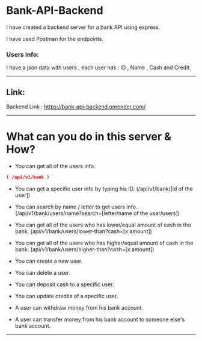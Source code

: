 # Bank-API-Backend

I have created a backend server for a bank API using express.

I have used Postman for the endpoints.

### Users info:

I have a json data with users , each user has : ID , Name , Cash and Credit.

---

## Link:

Backend Link : https://bank-api-backend.onrender.com/

---

# What can you do in this server & How?

- You can get all of the users info.

```json
( /api/v1/bank )
```

- You can get a specific user info by typing his ID. (/api/v1/bank/[id of the user])
- You can search by name / letter to get users info. (/api/v1/bank/users/name?search=[letter/name of the user/users])
- You can get all of the users who has lower/equal amount of cash in the bank. (api/v1/bank/users/lower-than?cash=[x amount])
- You can get all of the users who has higher/equal amount of cash in the bank. (api/v1/bank/users/higher-than?cash=[x amount])

- You can create a new user.
- You can delete a user.

- You can deposit cash to a specific user.
- You can update credits of a specific user.

- A user can withdraw money from his bank account.
- A user can transfer money from his bank account to someone else's bank account.

---
